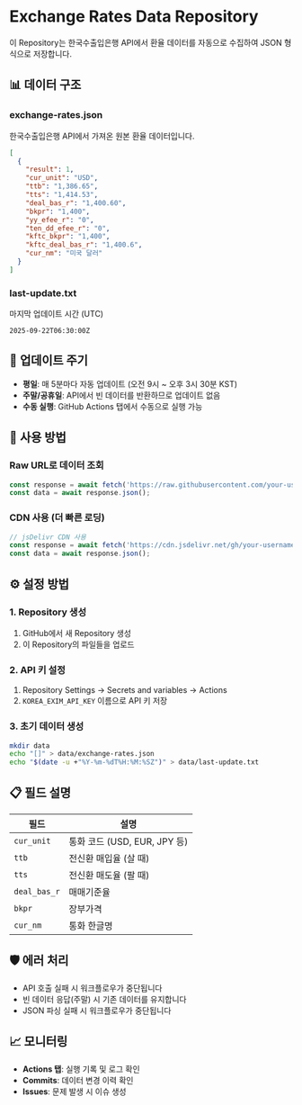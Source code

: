 # Exchange Rates Data Repository

이 Repository는 한국수출입은행 API에서 환율 데이터를 자동으로 수집하여 JSON 형식으로 저장합니다.

## 📊 데이터 구조

### exchange-rates.json
한국수출입은행 API에서 가져온 원본 환율 데이터입니다.

```json
[
  {
    "result": 1,
    "cur_unit": "USD",
    "ttb": "1,386.65",
    "tts": "1,414.53",
    "deal_bas_r": "1,400.60",
    "bkpr": "1,400",
    "yy_efee_r": "0",
    "ten_dd_efee_r": "0",
    "kftc_bkpr": "1,400",
    "kftc_deal_bas_r": "1,400.6",
    "cur_nm": "미국 달러"
  }
]
```

### last-update.txt
마지막 업데이트 시간 (UTC)

```
2025-09-22T06:30:00Z
```

## 🔄 업데이트 주기

- **평일**: 매 5분마다 자동 업데이트 (오전 9시 ~ 오후 3시 30분 KST)
- **주말/공휴일**: API에서 빈 데이터를 반환하므로 업데이트 없음
- **수동 실행**: GitHub Actions 탭에서 수동으로 실행 가능

## 🚀 사용 방법

### Raw URL로 데이터 조회
```javascript
const response = await fetch('https://raw.githubusercontent.com/your-username/exchange-rates-data/main/data/exchange-rates.json');
const data = await response.json();
```

### CDN 사용 (더 빠른 로딩)
```javascript
// jsDelivr CDN 사용
const response = await fetch('https://cdn.jsdelivr.net/gh/your-username/exchange-rates-data@main/data/exchange-rates.json');
const data = await response.json();
```

## ⚙️ 설정 방법

### 1. Repository 생성
1. GitHub에서 새 Repository 생성
2. 이 Repository의 파일들을 업로드

### 2. API 키 설정
1. Repository Settings → Secrets and variables → Actions
2. `KOREA_EXIM_API_KEY` 이름으로 API 키 저장

### 3. 초기 데이터 생성
```bash
mkdir data
echo "[]" > data/exchange-rates.json
echo "$(date -u +"%Y-%m-%dT%H:%M:%SZ")" > data/last-update.txt
```

## 📋 필드 설명

| 필드 | 설명 |
|------|------|
| `cur_unit` | 통화 코드 (USD, EUR, JPY 등) |
| `ttb` | 전신환 매입율 (살 때) |
| `tts` | 전신환 매도율 (팔 때) |
| `deal_bas_r` | 매매기준율 |
| `bkpr` | 장부가격 |
| `cur_nm` | 통화 한글명 |

## 🛡️ 에러 처리

- API 호출 실패 시 워크플로우가 중단됩니다
- 빈 데이터 응답(주말) 시 기존 데이터를 유지합니다
- JSON 파싱 실패 시 워크플로우가 중단됩니다

## 📈 모니터링

- **Actions 탭**: 실행 기록 및 로그 확인
- **Commits**: 데이터 변경 이력 확인
- **Issues**: 문제 발생 시 이슈 생성
